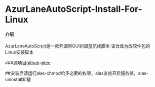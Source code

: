 # AzurLaneAutoScript-Install-For-Linux

#### 介绍
AzurLaneAutoScrpit是一款开源带GUI的碧蓝航线脚本
该仓库为改软件包的Linux安装脚本

###源项目[github](https://github.com/LmeSzinc/AzurLaneAutoScript)  [gitee](https://gitee.com/LmeSzinc/AzurLaneAutoScript)

##安装后请运行alas-chmod给予必要的权限，alas直接开启服务器，alas-uninstall卸载

